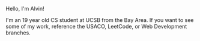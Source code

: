 Hello, I'm Alvin!

I'm an 19 year old CS student at UCSB from the Bay Area. If you want to see some of my work, reference the USACO, LeetCode, or Web Development branches. 
